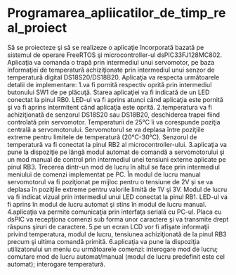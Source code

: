# Programarea_apliicatilor_de_timp_real_proiect

Să se proiecteze şi să se realizeze o aplicaţie încorporată bazată pe sistemul de operare FreeRTOS şi microcontroller-ul dsPIC33FJ128MC802. 
Aplicaţia va comanda o trapă prin intermediul unui servomotor, pe baza informaţiei de temperatură achiziţionate prin intermediul unui senzor de temperatură digital DS18S20/DS18B20.
Aplicaţia va respecta următoarele detalii de implementare:
1.va fi pornită respectiv oprită prin intermediul butonului SW1 de pe plăcuţă. Starea aplicaţiei va fi indicată de un LED conectat la pinul RB0. 
LED-ul va fi aprins atunci când aplicaţia este pornită şi va fi aprins intermitent când aplicaţia este oprită.
2.temperatura va fi achiziţionată de senzorul DS18S20 sau DS18B20, deschiderea trapei fiind controlată prin servomotor. Temperaturii de 25°C îi va corespunde poziţia centrală a servomotorului. 
Servomotorul se va deplasa între poziţiile extreme pentru limitele de temperatură (20°C-30°C). Senzorul de temperatură va fi conectat la pinul RB2 al microcontroller-ului.
3.aplicaţia va pune la dispoziţie pe lângă modul automat de comandă a servomotorului şi un mod manual de control prin intermediul unei tensiuni externe aplicate pe pinul RB3. 
Trecerea dintr-un mod de lucru în altul se face prin intermediul meniului de comenzi implementat pe PC. 
În modul de lucru manual servomotorul va fi poziţionat pe mijloc pentru o tensiune de 2V şi se va deplasa în poziţiile extreme pentru valorile limită de 1V şi 3V. 
Modul de lucru va fi indicat vizual prin intermediul unui LED conectat la pinul RB1.
LED-ul va fi aprins în modul de lucru automat şi stins în modul de lucru manual.
4.aplicaţia va permite comunicaţia prin interfaţa serială cu PC-ul. 
Placa cu dsPIC va recepţiona comenzi sub forma unor caractere şi va transmite drept răspuns şiruri de caractere.
5.pe un ecran LCD vor fi afişate informaţii privind temperatura, modul de lucru, tensiunea achiziţionată de la pinul RB3 precum şi ultima comandă primită.
6.aplicaţia va pune la dispoziţia utilizatorului un meniu cu următoarele comenzi:
interogare mod de lucru;
comutare mod de lucru automat/manual (modul de lucru predefinit este cel automat);
interogare temperatură.
